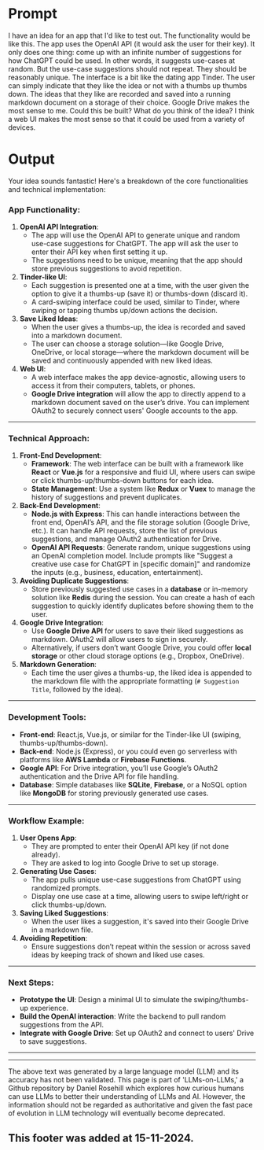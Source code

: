 # Prompt

I have an idea for an app that I'd like to test out. The functionality would be like this. The app uses the OpenAI API (it would ask the user for their key). It only does one thing: come up with an infinite number of suggestions for how ChatGPT could be used. In other words, it suggests use-cases at random. But the use-case suggestions should not repeat. They should be reasonably unique. The interface is a bit like the dating app Tinder. The user can simply indicate that they like the idea or not with a thumbs up thumbs down. The ideas that they like are recorded and saved into a running markdown document on a storage of their choice. Google Drive makes the most sense to me. Could this be built? What do you think of the idea? I think a web UI makes the most sense so that it could be used from a variety of devices.

# Output

Your idea sounds fantastic! Here's a breakdown of the core functionalities and technical implementation:

### App Functionality:

1. **OpenAI API Integration**:
   - The app will use the OpenAI API to generate unique and random use-case suggestions for ChatGPT. The app will ask the user to enter their API key when first setting it up.
   - The suggestions need to be unique, meaning that the app should store previous suggestions to avoid repetition.
2. **Tinder-like UI**:
   - Each suggestion is presented one at a time, with the user given the option to give it a thumbs-up (save it) or thumbs-down (discard it).
   - A card-swiping interface could be used, similar to Tinder, where swiping or tapping thumbs up/down actions the decision.
3. **Save Liked Ideas**:
   - When the user gives a thumbs-up, the idea is recorded and saved into a markdown document.
   - The user can choose a storage solution—like Google Drive, OneDrive, or local storage—where the markdown document will be saved and continuously appended with new liked ideas.
4. **Web UI**:
   - A web interface makes the app device-agnostic, allowing users to access it from their computers, tablets, or phones.
   - **Google Drive integration** will allow the app to directly append to a markdown document saved on the user’s drive. You can implement OAuth2 to securely connect users' Google accounts to the app.

---

### Technical Approach:

1. **Front-End Development**:
   - **Framework**: The web interface can be built with a framework like **React** or **Vue.js** for a responsive and fluid UI, where users can swipe or click thumbs-up/thumbs-down buttons for each idea.
   - **State Management**: Use a system like **Redux** or **Vuex** to manage the history of suggestions and prevent duplicates.
2. **Back-End Development**:
   - **Node.js with Express**: This can handle interactions between the front end, OpenAI’s API, and the file storage solution (Google Drive, etc.). It can handle API requests, store the list of previous suggestions, and manage OAuth2 authentication for Drive.
   - **OpenAI API Requests**: Generate random, unique suggestions using an OpenAI completion model. Include prompts like "Suggest a creative use case for ChatGPT in \[specific domain]" and randomize the inputs (e.g., business, education, entertainment).
3. **Avoiding Duplicate Suggestions**:
   - Store previously suggested use cases in a **database** or in-memory solution like **Redis** during the session. You can create a hash of each suggestion to quickly identify duplicates before showing them to the user.
4. **Google Drive Integration**:
   - Use **Google Drive API** for users to save their liked suggestions as markdown. OAuth2 will allow users to sign in securely.
   - Alternatively, if users don’t want Google Drive, you could offer **local storage** or other cloud storage options (e.g., Dropbox, OneDrive).
5. **Markdown Generation**:
   - Each time the user gives a thumbs-up, the liked idea is appended to the markdown file with the appropriate formatting (`# Suggestion Title`, followed by the idea).

---

### Development Tools:

- **Front-end**: React.js, Vue.js, or similar for the Tinder-like UI (swiping, thumbs-up/thumbs-down).
- **Back-end**: Node.js (Express), or you could even go serverless with platforms like **AWS Lambda** or **Firebase Functions**.
- **Google API**: For Drive integration, you’ll use Google’s OAuth2 authentication and the Drive API for file handling.
- **Database**: Simple databases like **SQLite**, **Firebase**, or a NoSQL option like **MongoDB** for storing previously generated use cases.

---

### Workflow Example:

1. **User Opens App**:
   - They are prompted to enter their OpenAI API key (if not done already).
   - They are asked to log into Google Drive to set up storage.
2. **Generating Use Cases**:
   - The app pulls unique use-case suggestions from ChatGPT using randomized prompts.
   - Display one use case at a time, allowing users to swipe left/right or click thumbs-up/down.
3. **Saving Liked Suggestions**:
   - When the user likes a suggestion, it's saved into their Google Drive in a markdown file.
4. **Avoiding Repetition**:
   - Ensure suggestions don’t repeat within the session or across saved ideas by keeping track of shown and liked use cases.

---

### Next Steps:

- **Prototype the UI**: Design a minimal UI to simulate the swiping/thumbs-up experience.
- **Build the OpenAI interaction**: Write the backend to pull random suggestions from the API.
- **Integrate with Google Drive**: Set up OAuth2 and connect to users' Drive to save suggestions.

---

---

The above text was generated by a large language model (LLM) and its accuracy has not been validated. This page is part of 'LLMs-on-LLMs,' a Github repository by Daniel Rosehill which explores how curious humans can use LLMs to better their understanding of LLMs and AI. However, the information should not be regarded as authoritative and given the fast pace of evolution in LLM technology will eventually become deprecated. 

This footer was added at 15-11-2024.
---